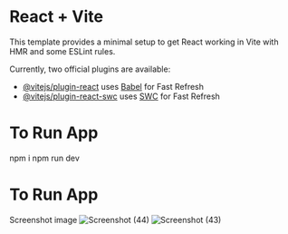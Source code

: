 # React + Vite

This template provides a minimal setup to get React working in Vite with HMR and some ESLint rules.

Currently, two official plugins are available:

- [@vitejs/plugin-react](https://github.com/vitejs/vite-plugin-react/blob/main/packages/plugin-react/README.md) uses [Babel](https://babeljs.io/) for Fast Refresh
- [@vitejs/plugin-react-swc](https://github.com/vitejs/vite-plugin-react-swc) uses [SWC](https://swc.rs/) for Fast Refresh

# To Run App
 npm i 
 npm run dev

 
# To Run App
  Screenshot image 
 ![Screenshot (44)](https://github.com/mdasriya/weather_app/assets/110367868/7dbf3e00-ca46-4ff2-8d49-ed96bd7d1329)
![Screenshot (43)](https://github.com/mdasriya/weather_app/assets/110367868/46a87157-533b-4dba-bbbe-cd8b9de118cc)


